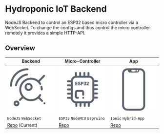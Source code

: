 # Hydroponic IoT Backend
NodeJS Backend to control an ESP32 based micro controller via a WebSocket.
To change the configs and thus control the micro controller remotely it provides a simple HTTP-API.

## Overview
| Backend  | Micro-Controller | App | 
| ------------- | ------------- | ------------- |
| ![Backend](https://github.com/geckse/readme-res/raw/master/icons/backend.png "Backend") | ![Micro-Controller](https://github.com/geckse/readme-res/raw/master/icons/esp32.png "Micro-controller") | ![App](https://github.com/geckse/readme-res/raw/master/icons/smartphone.png "App") 
| `NodeJS` `WebSocket` | `ESP32` `NodeMCU` `Espruino` | `Ionic` `Hybrid-App` | 
[Repo](https://github.com/geckse/hydroponic-iot-backend) (Current) | [Repo](https://github.com/geckse/hydroponic-iot-esp-32-controller) | [Repo](https://github.com/geckse/hydroponic-iot-app) | 

